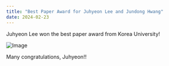 ```yaml
---
title: "Best Paper Award for Juhyeon Lee and Jundong Hwang"
date: 2024-02-23
---
```


Juhyeon Lee won the best paper award from Korea University!

![Image](//bspl.korea.ac.kr/Board/Lab_News/2024/2024_02_23_BestPaperAward_JuhyeonLee.jpg)

Many congratulations, Juhyeon!!
